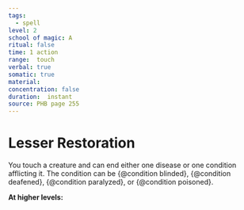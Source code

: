 ```yaml
---
tags:
  - spell
level: 2
school of magic: A
ritual: false
time: 1 action
range:  touch
verbal: true
somatic: true
material: 
concentration: false
duration:  instant
source: PHB page 255
---
```

# Lesser Restoration
You touch a creature and can end either one disease or one condition afflicting it. The condition can be {@condition blinded}, {@condition deafened}, {@condition paralyzed}, or {@condition poisoned}.

**At higher levels:** 